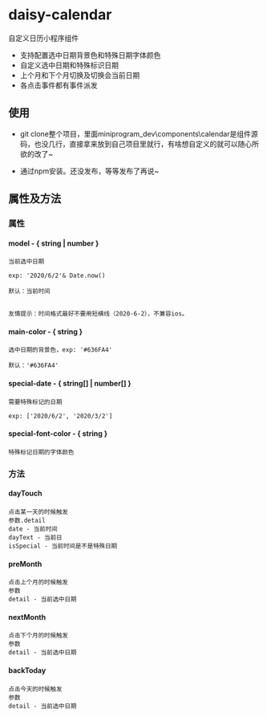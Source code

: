 # daisy-calendar

自定义日历小程序组件

* 支持配置选中日期背景色和特殊日期字体颜色
* 自定义选中日期和特殊标识日期
* 上个月和下个月切换及切换会当前日期
* 各点击事件都有事件派发

## 使用

* git clone整个项目，里面miniprogram_dev\components\calendar是组件源码，也没几行，直接拿来放到自己项目里就行，有啥想自定义的就可以随心所欲的改了~

* 通过npm安装。还没发布，等等发布了再说~

## 属性及方法
### 属性

#### model - { string | number } 
      
    当前选中日期
      
    exp: '2020/6/2'& Date.now()
    
    默认：当前时间
      
    
    友情提示：时间格式最好不要用短横线（2020-6-2），不兼容ios。


#### main-color - { string }

    选中日期的背景色，exp: '#636FA4'
    
    默认：'#636FA4'

#### special-date - { string[] | number[] }

    需要特殊标记的日期
    
    exp: ['2020/6/2', '2020/3/2']

#### special-font-color - { string }

    特殊标记日期的字体颜色

### 方法

#### dayTouch
    点击某一天的时候触发
    参数.detail
    date - 当前时间
    dayText - 当前日
    isSpecial - 当前时间是不是特殊日期
    
#### preMonth
    点击上个月的时候触发
    参数
    detail - 当前选中日期

#### nextMonth
    点击下个月的时候触发
    参数
    detail - 当前选中日期

#### backToday
    点击今天的时候触发
    参数
    detail - 当前选中日期